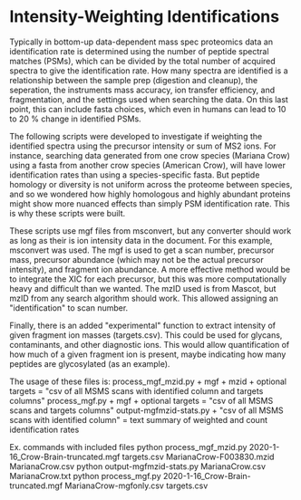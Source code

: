 # Intensity-Weighting Identifications


Typically in bottom-up data-dependent mass spec proteomics data an identification rate is determined using the number of peptide spectral matches (PSMs), which can be divided by the total number of acquired spectra to give the identification rate. How many spectra are identified is a relationship between the sample prep (digestion and cleanup), the seperation, the instruments mass accuracy, ion transfer efficiency, and fragmentation, and the settings used when searching the data. On this last point, this can include fasta choices, which even in humans can lead to 10 to 20 % change in identified PSMs.


The following scripts were developed to investigate if weighting the identified spectra using the precursor intensity or sum of MS2 ions. For instance, searching data generated from one crow species (Mariana Crow) using a fasta from another crow species (American Crow), will have lower identification rates than using a species-specific fasta. But peptide homology or diversity is not uniform across the proteome between species, and so we wondered how highly homologous and highly abundant proteins might show more nuanced effects than simply PSM identification rate. This is why these scripts were built.


These scripts use mgf files from msconvert, but any converter should work as long as their is ion intensity data in the document. For this example, msconvert was used. The mgf is used to get a scan number, precursor mass, precursor abundance (which may not be the actual precursor intensity), and fragment ion abundance. A more effective method would be to integrate the XIC for each precursor, but this was more computationally heavy and difficult than we wanted. The mzID used is from Mascot, but mzID from any search algorithm should work. This allowed assigning an "identification" to scan number.


Finally, there is an added "experimental" function to extract intensity of given fragment ion masses (targets.csv). This could be used for glycans, contaminants, and other diagnostic ions. This would allow quantification of how much of a given fragment ion is present, maybe indicating how many peptides are glycosylated (as an example).

The usage of these files is:
process_mgf_mzid.py + mgf + mzid + optional targets = "csv of all MSMS scans with identified column and targets columns"
process_mgf.py + mgf + optional targets = "csv of all MSMS scans and targets columns"
output-mgfmzid-stats.py + "csv of all MSMS scans with identified column" = text summary of weighted and count identification rates

Ex. commands with included files
python process_mgf_mzid.py 2020-1-16_Crow-Brain-truncated.mgf targets.csv MarianaCrow-F003830.mzid MarianaCrow.csv
python output-mgfmzid-stats.py MarianaCrow.csv MarianaCrow.txt
python process_mgf.py 2020-1-16_Crow-Brain-truncated.mgf MarianaCrow-mgfonly.csv targets.csv
